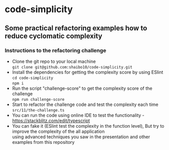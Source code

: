 # code-simplicity
## Some practical refactoring examples how to reduce cyclomatic complexity
### Instructions to the refactoring challenge
* Clone the git repo to your local machine <br>
```git clone git@github.com:shaibo10/code-simplicity.git```
* Install the dependencies for getting the complexity score by using ESlint <br>
```cd code-simplicity```<br>
```npm i```
* Run the script "challenge-score" to get the complexity score of the challenge <br>
```npm run challenge-score```
* Start to refactor the challenge code and test the complexity each time <br>
```src/11/the-challenge.ts``` 
* You can run the code using online IDE to test the functionality - https://stackblitz.com/edit/typescript
* You can fake it (ESlint test the complexity in the function level), But try to improve the complexity of the all application <br>
using advanced techniques you saw in the presentation and other examples from this repository 
